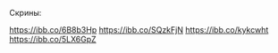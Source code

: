 Скрины:

https://ibb.co/6B8b3Hp
https://ibb.co/SQzkFjN
https://ibb.co/kykcwht
https://ibb.co/5LX6GpZ